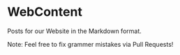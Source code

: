 # WebContent
Posts for our Website in the Markdown format.

Note: Feel free to fix grammer mistakes via Pull Requests!

